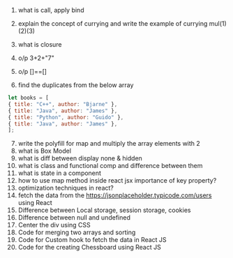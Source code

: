 1. what is call, apply bind
2. explain the concept of currying and write the example of currying mul(1)(2)(3)
3. what is closure 
4. o/p 3+2+"7"
5. o/p []==[]
 
6. find the duplicates from the below array
```js
let books = [
{ title: "C++", author: "Bjarne" },
{ title: "Java", author: "James" },
{ title: "Python", author: "Guido" },
{ title: "Java", author: "James" },
];
```
7. write the polyfill for map and multiply the array elements with 2
8. what is Box Model
9. what is diff between display none & hidden
10. what is class and functional comp and difference between them
11. what is state in a component
14. how to use map method inside react jsx importance of key property?
15. optimization techniques in react?
16. fetch the data from the https://jsonplaceholder.typicode.com/users using React
17. Difference between Local storage, session storage, cookies 
18. Difference between null and undefined
19. Center the div using CSS
20. Code for merging two arrays and sorting
21. Code for Custom hook to fetch the data in React JS
22. Code for the creating Chessboard using React JS
